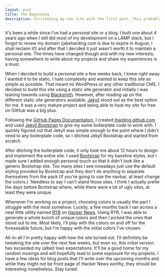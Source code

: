 ```yaml
---
layout: post
title: The Beginning
description: Christening my new site with the first post. This probably isn't worth your time to read, I'd suggest waiting until the next one. 
---
```


It's been a while since I've had a personal site or a blog. I built one about 4 years ago when I still did most of my development on a LAMP stack, but I forgot to renew my domain (jakeharding.com is due to expire in August, I shall reclaim it!) and after that I decided it just wasn't worth it to maintain a personal site. The times have changed though and with my new interests, having somewhere to write about my projects and share my experiences is a must.

When I decided to build a personal site a few weeks back, I knew right away I wanted it to be static. I hate complexity and wanted to keep this site as simple as possible. That meant no WordPress or any other traditional CMS. I decided to build this site using a static site generator and initially I was leaning towards using [Blacksmith](http://blacksmith.jit.su/all-pages). However, after reading up on the different static site generators available, [Jekyll](https://github.com/mojombo/jekyll) stood out as the best option for me. It was a very mature project and being able to host my site for free on GitHub was a big plus.

Following the [GitHub Pages Documentation](http://help.github.com/pages/), I created [jharding.github.com](https://github.com/jharding/jharding.github.com) and used [Jekyll Bootstrap](http://jekyllbootstrap.com/) to give my some boilerplate code to work with. I quickly figured out that Jekyll was simple enough to the point where I didn't need to any boilerplate code, so I ditched Jekyll Bootstrap and started from scratch.

After ditching the boilerplate code, it only took me about 12 hours to design and implement the entire site. I used [Bootstrap](http://twitter.github.com/bootstrap/) for my baseline styles, but I made sure I added enough personal touch so that it didn't look like a generic Bootstrap site. Too many sites I see nowadays just use the default styling provided by Bootstrap and they don't do anything to separate themselves from the pack (If you're going to use the navbar, at least change the colors.). Needless to say I can't stand those sites. I think I actually prefer the days before Bootstrap where, while there were a lot of ugly sites, at least they were unique.

Whenever I'm working on a project, choosing colors is usually the part I struggle with the most somehow. Luckily, a few months back I ran across a neat little utility named [RYB](http://afriggeri.github.com/RYB/) on [Hacker News](http://news.ycombinator.com/). Using RYB, I was able to generate a whole bunch of unique colors and then I picked the ones that stood out to me. Most likely, I'll play with the colors on and off for the foreseeable future, but I'm happy with the initial colors I've chosen. 

All-in-all I'm pretty happy with how the site turned out. I'll definitely be tweaking the site over the next few weeks, but even so, this initial version has exceeded my (albeit low) expectations. It'll be a good home for my random musings and will hopefully lead to some exposure for my projects. I have a few ideas for blog posts that I'll write over the upcoming months and while they might not be front page of Hacker News worthy, they should be interesting nonetheless. Stay tuned.
